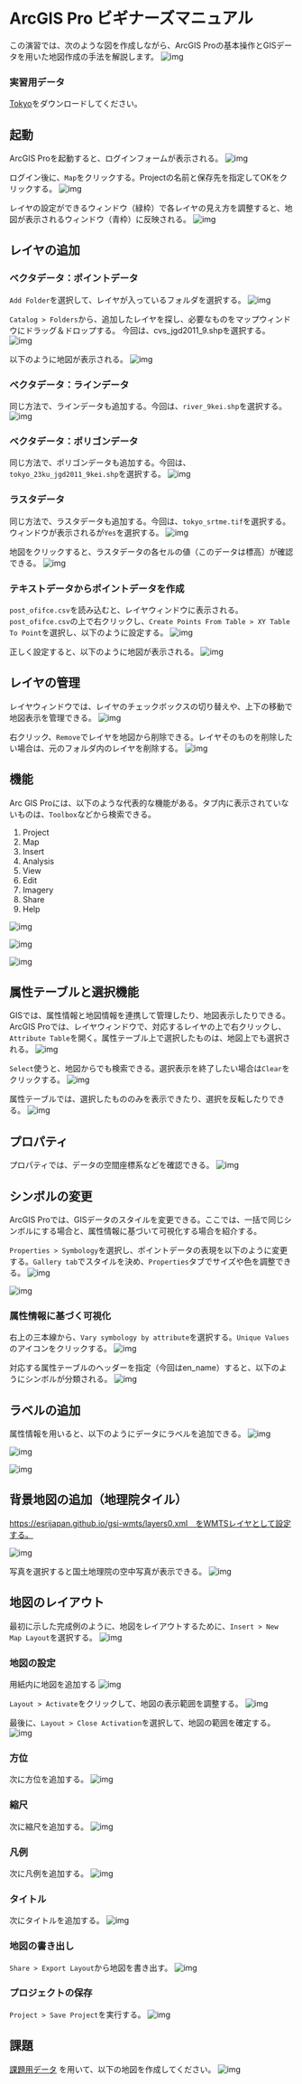 # ArcGIS Pro ビギナーズマニュアル
この演習では、次のような図を作成しながら、ArcGIS Proの基本操作とGISデータを用いた地図作成の手法を解説します。
![img](./img/1-1.png)


### 実習用データ
[Tokyo](https://github.com/gis-oer/datasets/raw/master/tokyo.zip)をダウンロードしてください。

## 起動
ArcGIS Proを起動すると、ログインフォームが表示される。
![img](./img/1-2.png)
 
ログイン後に、`Map`をクリックする。Projectの名前と保存先を指定してOKをクリックする。
 ![img](./img/1-3.png)
 
レイヤの設定ができるウィンドウ（緑枠）で各レイヤの見え方を調整すると、地図が表示されるウィンドウ（青枠）に反映される。
 ![img](./img/1-4.png)
 
## レイヤの追加
 
### ベクタデータ：ポイントデータ
`Add Folder`を選択して、レイヤが入っているフォルダを選択する。
![img](./img/1-5.png)
 
`Catalog > Folders`から、追加したレイヤを探し、必要なものをマップウィンドウにドラッグ＆ドロップする。
今回は、cvs_jgd2011_9.shpを選択する。
![img](./img/1-6.png)

以下のように地図が表示される。
![img](./img/1-7.png)

### ベクタデータ：ラインデータ
同じ方法で、ラインデータも追加する。今回は、`river_9kei.shp`を選択する。
![img](./img/1-8.png)

### ベクタデータ：ポリゴンデータ
同じ方法で、ポリゴンデータも追加する。今回は、`tokyo_23ku_jgd2011_9kei.shp`を選択する。
![img](./img/1-9.png)

### ラスタデータ
同じ方法で、ラスタデータも追加する。今回は、`tokyo_srtme.tif`を選択する。ウィンドウが表示されるが`Yes`を選択する。
![img](./img/1-10.png)

地図をクリックすると、ラスタデータの各セルの値（このデータは標高）が確認できる。
![img](./img/1-11.png)

### テキストデータからポイントデータを作成
`post_ofifce.csv`を読み込むと、レイヤウィンドウに表示される。`post_ofifce.csv`の上で右クリックし、`Create Points From Table > XY Table To Point`を選択し、以下のように設定する。
![img](./img/1-12.png)

正しく設定すると、以下のように地図が表示される。
![img](./img/1-13.png)

## レイヤの管理

レイヤウィンドウでは、レイヤのチェックボックスの切り替えや、上下の移動で地図表示を管理できる。
![img](./img/1-14.png)

右クリック、`Remove`でレイヤを地図から削除できる。レイヤそのものを削除したい場合は、元のフォルダ内のレイヤを削除する。
![img](./img/1-15.png)

## 機能
Arc GIS Proには、以下のような代表的な機能がある。タブ内に表示されていないものは、`Toolbox`などから検索できる。

1. Project
2. Map
3. Insert
4. Analysis
5. View
6. Edit
7. Imagery
8. Share
9. Help

![img](./img/1-16.png)

![img](./img/1-17.png)

![img](./img/1-18.png)

## 属性テーブルと選択機能
GISでは、属性情報と地図情報を連携して管理したり、地図表示したりできる。ArcGIS Proでは、レイヤウィンドウで、対応するレイヤの上で右クリックし、`Attribute Table`を開く。属性テーブル上で選択したものは、地図上でも選択される。
![img](./img/1-19.png)

`Select`使うと、地図からでも検索できる。選択表示を終了したい場合は`Clear`をクリックする。
![img](./img/1-20.png)

属性テーブルでは、選択したもののみを表示できたり、選択を反転したりできる。
![img](./img/1-21.png)

## プロパティ
プロパティでは、データの空間座標系などを確認できる。
![img](./img/1-22.png)

## シンボルの変更
ArcGIS Proでは、GISデータのスタイルを変更できる。ここでは、一括で同じシンボルにする場合と、属性情報に基づいて可視化する場合を紹介する。

`Properties > Symbology`を選択し、ポイントデータの表現を以下のように変更する。`Gallery tab`でスタイルを決め、`Properties`タブでサイズや色を調整できる。
![img](./img/1-23.png)

![img](./img/1-24.png)

### 属性情報に基づく可視化
右上の三本線から、`Vary symbology by attribute`を選択する。`Unique Values`のアイコンをクリックする。
![img](./img/1-25.png)

対応する属性テーブルのヘッダーを指定（今回はen_name）すると、以下のようにシンボルが分類される。
![img](./img/1-26.png)

## ラベルの追加
属性情報を用いると、以下のようにデータにラベルを追加できる。
![img](./img/1-27.png)

![img](./img/1-28.png)

![img](./img/1-29.png)

## 背景地図の追加（地理院タイル）
https://esrijapan.github.io/gsi-wmts/layers0.xml　をWMTSレイヤとして設定する。

![img](./img/1-30.png)

写真を選択すると国土地理院の空中写真が表示できる。
![img](./img/1-31.png)


## 地図のレイアウト
最初に示した完成例のように、地図をレイアウトするために、`Insert > New Map Layout`を選択する。
![img](./img/1-32.png)

### 地図の設定

用紙内に地図を追加する
![img](./img/1-33.png)

`Layout > Activate`をクリックして、地図の表示範囲を調整する。
![img](./img/1-34.png)

最後に、`Layout > Close Activation`を選択して、地図の範囲を確定する。
![img](./img/1-35.png)

### 方位
次に方位を追加する。
![img](./img/1-36.png)

### 縮尺
次に縮尺を追加する。
![img](./img/1-37.png)

### 凡例
次に凡例を追加する。
![img](./img/1-38.png)

### タイトル
次にタイトルを追加する。
![img](./img/1-39.png)

### 地図の書き出し
`Share > Export Layout`から地図を書き出す。
![img](./img/1-40.png)

### プロジェクトの保存
`Project > Save Project`を実行する。
![img](./img/1-40.png)

## 課題
[課題用データ](https://raw.githubusercontent.com/gis-oer/datasets/master/vector/fkuchiyama_sample.zip)
を用いて、以下の地図を作成してください。
![img](./img/1-42.png)



 
 
 
 
 
 
 
 
